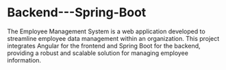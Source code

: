 # Backend---Spring-Boot
The Employee Management System is a web application developed to streamline employee data management within an organization. This project integrates Angular for the frontend and Spring Boot for the backend, providing a robust and scalable solution for managing employee information. 
